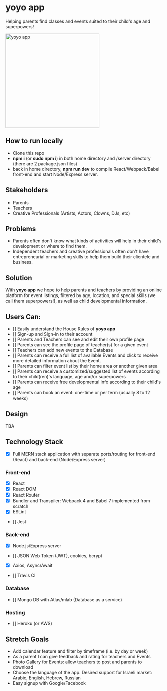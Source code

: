 # **yoyo app**
Helping parents find classes and events suited to their child's age and superpowers!

<img src="https://user-images.githubusercontent.com/32282170/58073375-0d0b9e00-7bab-11e9-937f-d812fcbb1c87.png" alt="yoyo app" width="300px" height="auto">

## How to run locally
* Clone this repo
* **npm i** (or **sudo npm i**) in both home directory and /server directory (there are 2 package.json files)
* back in home directory, **npm run dev** to compile React/Webpack/Babel front-end and start Node/Express server.

## Stakeholders
* Parents
* Teachers
* Creative Professionals (Artists, Actors, Clowns, DJs, etc)

## Problems
* Parents often don't know what kinds of activities will help in their child's development or where to find them.
* Independent teachers and creative professionals often don't have entrepreneurial or marketing skills to help them build their clientele and business.

## Solution
With **yoyo app** we hope to help parents and teachers by providing an online platform for event listings, filtered by age, location, and special skills (we call them superpowers!), as well as child developmental information.

## Users Can:
* [] Easily understand the House Rules of **yoyo app**
* [] Sign-up and Sign-in to their account
* [] Parents and Teachers can see and edit their own profile page
* [] Parents can see the profile page of teacher(s) for a given event
* [] Teachers can add new events to the Database
* [] Parents can receive a full list of available Events and click to receive more detailed information about the Event.
* [] Parents can filter event list by their home area or another given area
* [] Parents can receive a customized/suggested list of events according to their child(ren)'s language, age and/or superpowers
* [] Parents can receive free developmental info according to their child's age
* [] Parents can book an event: one-time or per term (usually 8 to 12 weeks)

## Design
TBA

## Technology Stack
*  [x] Full MERN stack application with separate ports/routing for front-end (React) and back-end (Node/Express server)

### Front-end
* [x] React
* [x] React DOM
* [x] React Router
* [x] Bundler and Transpiler: Webpack 4 and Babel 7 implemented from scratch
* [x] ESLint
* [] Jest

### Back-end
* [x] Node.js/Express server
* [] JSON Web Token (JWT), cookies, bcrypt
* [x] Axios, Async/Await
* [] Travis CI

### Database
* [] Mongo DB with Atlas/mlab (Database as a service)

### Hosting
* [] Heroku (or AWS)

## Stretch Goals
* Add calendar feature and filter by timeframe (i.e. by day or week)
* As a parent I can give feedback and rating for teachers and Events
* Photo Gallery for Events: allow teachers to post and parents to download
* Choose the language of the app.  Desired support for Israeli market: Arabic, English, Hebrew, Russian
* Easy signup with Google/Facebook
